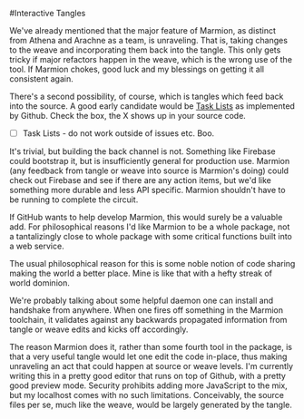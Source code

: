 #Interactive Tangles

We've already mentioned that the major feature of Marmion, as distinct from Athena and Arachne as a team, is unraveling. That is, taking changes to the weave and incorporating them back into the tangle. This only gets tricky if major refactors happen in the weave, which is the wrong use of the tool. If Marmion chokes, good luck and my blessings on getting it all consistent again.

There's a second possibility, of course, which is tangles which feed back into the source. A good early candidate would be [Task Lists](https://github.com/blog/1375-task-lists-in-gfm-issues-pulls-comments) as implemented by Github. Check the box, the X shows up in your source code. 

- [ ] Task Lists - do not work outside of issues etc. Boo.

It's trivial, but building the back channel is not. Something like Firebase could bootstrap it, but is insufficiently general for production use. Marmion (any feedback from tangle or weave into source is Marmion's doing) could check out Firebase and see if there are any action items, but we'd like something more durable and less API specific. Marmion shouldn't have to be running to complete the circuit.

If GitHub wants to help develop Marmion, this would surely be a valuable add. For philosophical reasons I'd like Marmion to be a whole package, not a tantalizingly close to whole package with some critical functions built into a web service. 

The usual philosophical reason for this is some noble notion of code sharing making the world a better place. Mine is like that with a hefty streak of world dominion.

We're probably talking about some helpful daemon one can install and handshake from anywhere. When one fires off something in the Marmion toolchain, it validates against any backwards propagated information from tangle or weave edits and kicks off accordingly.

The reason Marmion does it, rather than some fourth tool in the package, is that a very useful tangle would let one edit the code in-place, thus making unraveling an act that could happen at source or weave levels. I'm currently writing this in a pretty good editor that runs on top of Github, with a pretty good preview mode. Security prohibits adding more JavaScript to the mix, but my localhost comes with no such limitations. Conceivably, the source files per se, much like the weave, would be largely generated by the tangle. 

